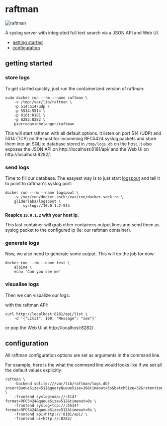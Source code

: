 # raftman

![raftman](https://raw.githubusercontent.com/pierredavidbelanger/raftman/master/frontend/static/ui/logo-96.png)

A syslog server with integrated full text search via a JSON API and Web UI.

- [getting started](#getting-started)
- [configuration](#configuration)

## getting started

### store logs

To get started quickly, just run the containerized version of raftman:

```
sudo docker run --rm --name raftman \
    -v /tmp:/var/lib/raftman \
    -p 514:514/udp \
    -p 5514:5514 \
    -p 8181:8181 \
    -p 8282:8282 \
    pierredavidbelanger/raftman
```


This will start raftman with all default options. It listen on port 514 (UDP) and 5514 (TCP) on the host for incomming RFC5424 syslog packets and store them into an SQLite database stored in `/tmp/logs.db` on the host. It also exposes the JSON API on http://localhost:8181/api/ and the Web UI on http://localhost:8282/.

### send logs

Time to fill our database. The easyest way is to just start [logspout](https://github.com/gliderlabs/logspout) and tell it to point to raftman's syslog port:

```
docker run --rm --name logspout \
    -v /var/run/docker.sock:/var/run/docker.sock:ro \
    gliderlabs/logspout \
        syslog://10.0.1.2:514
```


**Reaplce `10.0.1.2` with your host ip.**

This last container will grab other containers output lines and send them as syslog packet to the configured ip (ie: our raftman container).

### generate logs

Now, we also need to generate some output. This will do the job for now:

```
docker run --rm --name test \
    alpine \
    echo 'Can you see me'
```


### visualise logs

Then we can visualize our logs:

with the raftman API:

```
curl http://localhost:8181/api/list \
    -d '{"Limit": 100, "Message": "see"}'
```


or pop the Web UI at http://localhost:8282/

## configuration

All raftman configuration options are set as arguments in the command line.

For example, here is the what the command line would looks like if we set all the default values explicitly:

```
raftman \
    -backend sqlite:///var/lib/raftman/logs.db?insertQueueSize=512&queryQueueSize=16&timeout=5s&batchSize=32&retention=INF \
    -frontend syslog+udp://:514?format=RFC5424&queueSize=512&timeout=0s \
    -frontend syslog+tcp://:5514?format=RFC5424&queueSize=512&timeout=0s \
    -frontend api+http://:8181/api/ \
    -frontend ui+http://:8282/
```
